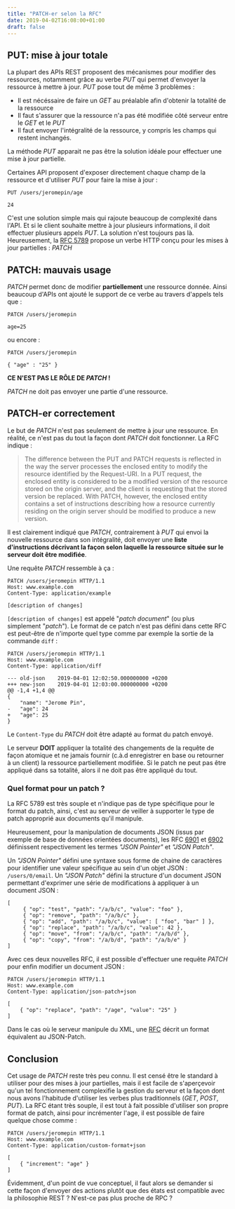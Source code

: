 ```yaml
---
title: "PATCH-er selon la RFC"
date: 2019-04-02T16:08:00+01:00
draft: false
---
```



## PUT: mise à jour totale

La plupart des APIs REST proposent des mécanismes pour modifier des ressources, notamment grâce au verbe _PUT_ qui permet d'envoyer la ressource à mettre à jour. _PUT_ pose tout de même 3 problèmes :

* Il est nécéssaire de faire un _GET_ au préalable afin d'obtenir la totalité de la ressource
* Il faut s'assurer que la ressource n'a pas été modifiée côté serveur entre le _GET_ et le _PUT_
* Il faut envoyer l'intégralité de la ressource, y compris les champs qui restent inchangés.

La méthode _PUT_ apparait ne pas être la solution idéale pour effectuer une mise à jour partielle.

Certaines API proposent d'exposer directement chaque champ de la ressource et d'utiliser _PUT_ pour faire la mise à jour :

```json,linenos
PUT /users/jeromepin/age

24
```

C'est une solution simple mais qui rajoute beaucoup de complexité dans l'API. Et si le client souhaite mettre à jour plusieurs informations, il doit effectuer plusieurs appels _PUT_. La solution n'est toujours pas là. Heureusement, la [RFC 5789](https://tools.ietf.org/html/rfc5789) propose un verbe HTTP conçu pour les mises à jour partielles : _PATCH_

## PATCH: mauvais usage

_PATCH_ permet donc de modifier **partiellement** une ressource donnée. Ainsi beaucoup d'APIs ont ajouté le support de ce verbe au travers d'appels tels que :

```json,linenos
PATCH /users/jeromepin

age=25
```

ou encore :

```json,linenos
PATCH /users/jeromepin

{ "age" : "25" }
```

**CE N'EST PAS LE RÔLE DE _PATCH_ !**

_PATCH_ ne doit pas envoyer une partie d'une ressource.


## PATCH-er correctement

Le but de _PATCH_ n'est pas seulement de mettre à jour une ressource. En réalité, ce n'est pas du tout la façon dont _PATCH_ doit fonctionner. La RFC indique :

> The difference between the PUT and PATCH requests is reflected in the way the server processes the enclosed entity to modify the resource identified by the Request-URI.  In a PUT request, the enclosed entity is considered to be a modified version of the resource stored on the origin server, and the client is requesting that the stored version be replaced.  With PATCH, however, the enclosed entity contains a set of instructions describing how a resource currently residing on the origin server should be modified to produce a new version.

Il est clairement indiqué que _PATCH_, contrairement à _PUT_ qui envoi la nouvelle ressource dans son intégralité, doit envoyer une **liste d'instructions décrivant la façon selon laquelle la ressource située sur le serveur doit être modifiée**.

Une requête _PATCH_ ressemble à ça :

```json,linenos
PATCH /users/jeromepin HTTP/1.1
Host: www.example.com
Content-Type: application/example

[description of changes]
```

`[description of changes]` est appelé "_patch document_" (ou plus simplement "_patch_"). Le format de ce patch n'est pas défini dans cette RFC est peut-être de n'importe quel type comme par exemple la sortie de la commande `diff` :

```json,linenos
PATCH /users/jeromepin HTTP/1.1
Host: www.example.com
Content-Type: application/diff

--- old-json	2019-04-01 12:02:50.000000000 +0200
+++ new-json	2019-04-01 12:03:00.000000000 +0200
@@ -1,4 +1,4 @@
{
    "name": "Jerome Pin",
-   "age": 24
+   "age": 25
}
```

Le `Content-Type` du _PATCH_ doit être adapté au format du patch envoyé.

Le serveur **DOIT** appliquer la totalité des changements de la requête de façon atomique et ne jamais fournir (c.à.d enregistrer en base ou retourner à un client) la ressource partiellement modifiée. Si le patch ne peut pas être appliqué dans sa totalité, alors il ne doit pas être appliqué du tout.


### Quel format pour un patch ?

La RFC 5789 est très souple et n'indique pas de type spécifique pour le format du patch, ainsi, c'est au serveur de veiller à supporter le type de patch approprié aux documents qu'il manipule.

Heureusement, pour la manipulation de documents JSON (issus par exemple de base de données orientées documents), les RFC [6901](https://tools.ietf.org/html/rfc6901) et [6902](https://tools.ietf.org/html/rfc6902) définissent respectivement les termes _"JSON Pointer"_ et _"JSON Patch"_.

Un _"JSON Pointer"_ défini une syntaxe sous forme de chaine de caractères pour identifier une valeur spécifique au sein d'un objet JSON : `/users/0/email`.
Un _"JSON Patch"_ défini la structure d'un document JSON permettant d'exprimer une série de modifications à appliquer à un document JSON :

```json,linenos
[
     { "op": "test", "path": "/a/b/c", "value": "foo" },
     { "op": "remove", "path": "/a/b/c" },
     { "op": "add", "path": "/a/b/c", "value": [ "foo", "bar" ] },
     { "op": "replace", "path": "/a/b/c", "value": 42 },
     { "op": "move", "from": "/a/b/c", "path": "/a/b/d" },
     { "op": "copy", "from": "/a/b/d", "path": "/a/b/e" }
]
```

Avec ces deux nouvelles RFC, il est possible d'effectuer une requête _PATCH_ pour enfin modifier un document JSON :

```json,linenos
PATCH /users/jeromepin HTTP/1.1
Host: www.example.com
Content-Type: application/json-patch+json

[
    { "op": "replace", "path": "/age", "value": "25" }
]
```

Dans le cas où le serveur manipule du XML, une [RFC](http://tools.ietf.org/html/rfc5261) décrit un format équivalent au JSON-Patch.

## Conclusion

Cet usage de _PATCH_ reste très peu connu. Il est censé être le standard à utiliser pour des mises à jour partielles, mais il est facile de s'aperçevoir qu'un tel fonctionnement complexifie la gestion du serveur et la façon dont nous avons l'habitude d'utiliser les verbes plus traditionnels (_GET_, _POST_, _PUT_). La RFC étant très souple, il est tout à fait possible d'utiliser son propre format de patch, ainsi pour incrémenter l'age, il est possible de faire quelque chose comme :

```json,linenos
PATCH /users/jeromepin HTTP/1.1
Host: www.example.com
Content-Type: application/custom-format+json

[
    { "increment": "age" }
]
```

Évidemment, d'un point de vue conceptuel, il faut alors se demander si cette façon d'envoyer des actions plutôt que des états est compatible avec la philosophie REST ? N'est-ce pas plus proche de RPC ?
